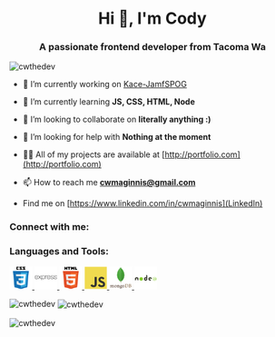 <h1 align="center">Hi 👋, I'm Cody</h1>
<h3 align="center">A passionate frontend developer from Tacoma Wa</h3>

<p align="left"> <img src="https://komarev.com/ghpvc/?username=cwthedev&label=Profile%20views&color=0e75b6&style=flat" alt="cwthedev" /> </p>

<!--- <p align="left"> <a href="https://github.com/ryo-ma/github-profile-trophy"><img src="https://github-profile-trophy.vercel.app/?username=cwthedev" alt="cwthedev" /></a> </p> --->

- 🔭 I’m currently working on [Kace-JamfSPOG](https://github.com/cwthedev/Kace-JamfSPOG)

- 🌱 I’m currently learning **JS, CSS, HTML, Node**

- 👯 I’m looking to collaborate on **literally anything :)**

- 🤝 I’m looking for help with **Nothing at the moment**

- 👨‍💻 All of my projects are available at [http://portfolio.com](http://portfolio.com)

- 📫 How to reach me **cwmaginnis@gmail.com**

- Find me on [https://www.linkedin.com/in/cwmaginnis](LinkedIn)

<h3 align="left">Connect with me:</h3>
<p align="left">
</p>

<h3 align="left">Languages and Tools:</h3>
<p align="left"> <a href="https://www.w3schools.com/css/" target="_blank" rel="noreferrer"> <img src="https://raw.githubusercontent.com/devicons/devicon/master/icons/css3/css3-original-wordmark.svg" alt="css3" width="40" height="40"/> </a> <a href="https://expressjs.com" target="_blank" rel="noreferrer"> <img src="https://raw.githubusercontent.com/devicons/devicon/master/icons/express/express-original-wordmark.svg" alt="express" width="40" height="40"/> </a> <a href="https://www.w3.org/html/" target="_blank" rel="noreferrer"> <img src="https://raw.githubusercontent.com/devicons/devicon/master/icons/html5/html5-original-wordmark.svg" alt="html5" width="40" height="40"/> </a> <a href="https://developer.mozilla.org/en-US/docs/Web/JavaScript" target="_blank" rel="noreferrer"> <img src="https://raw.githubusercontent.com/devicons/devicon/master/icons/javascript/javascript-original.svg" alt="javascript" width="40" height="40"/> </a> <a href="https://www.mongodb.com/" target="_blank" rel="noreferrer"> <img src="https://raw.githubusercontent.com/devicons/devicon/master/icons/mongodb/mongodb-original-wordmark.svg" alt="mongodb" width="40" height="40"/> </a> <a href="https://nodejs.org" target="_blank" rel="noreferrer"> <img src="https://raw.githubusercontent.com/devicons/devicon/master/icons/nodejs/nodejs-original-wordmark.svg" alt="nodejs" width="40" height="40"/> </a> </p>

<p><img align="left" src="https://github-readme-stats.vercel.app/api/top-langs?username=cwthedev&show_icons=true&locale=en&layout=compact" alt="cwthedev" /></p>

<p>&nbsp;<img align="center" src="https://github-readme-stats.vercel.app/api?username=cwthedev&show_icons=true&locale=en" alt="cwthedev" /></p>

<p><img align="center" src="https://github-readme-streak-stats.herokuapp.com/?user=cwthedev&" alt="cwthedev" /></p>

